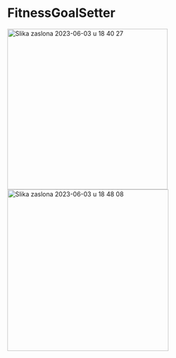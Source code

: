# FitnessGoalSetter
<img width="364" alt="Slika zaslona 2023-06-03 u 18 40 27" src="https://github.com/stjepanstojcevic/FitnessGoalSetter/assets/48209720/060f6528-6d45-40b8-a48d-36d6501b99a6">
<img width="366" alt="Slika zaslona 2023-06-03 u 18 48 08" src="https://github.com/stjepanstojcevic/FitnessGoalSetter/assets/48209720/1cfaeafd-a974-4319-8fbc-f9982acb19b3">
